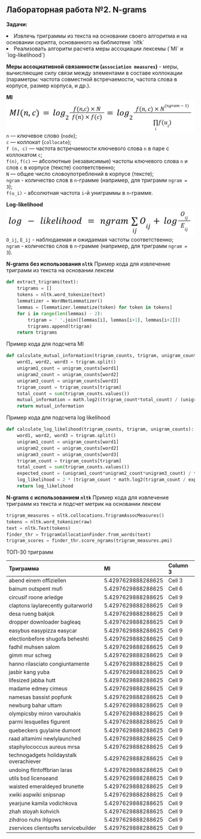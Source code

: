 ## Лабораторная работа №2. N-grams
**Задачи:**
<li> Извлечь триграммы из текста на основании своего алгоритма и на основании скрипта, основанного на библиотеке `nltk` <br>
<li> Реализовать алгоритм расчета меры ассоциации лексемы (`MI` и `log-likelihood`)<br>

**Меры ассоциативной связанности (`association measures`)** - меры, вычисляющие силу связи между элементами в составе коллокации (параметры: частота совместной встречаемости, частота слова в корпусе, размер корпуса, и др.).  

**MI**
![MI](https://github.com/kivirciks/nlp/blob/main/assets/MI.png)
`n` — ключевое слово (`node`);  
`c` — коллокат (`collocate`);  
`f (n, c)` — частота встречаемости ключевого слова `n` в паре с коллокатом `c`;  
`f(n)`, `f(c)` — абсолютные (независимые) частоты ключевого слова `n` и слов `c` в корпусе (тексте) соответственно;  
`N` — общее число словоупотреблений в корпусе (тексте);  
`ngram` - количество слов в `n`-грамме (например, для триграмм `ngram = 3`);  
`f(u_i)` - абсолютная частота `i`-й униграммы в `n`-грамме.  

**Log-likelihood**
![log-likelihood](https://github.com/kivirciks/nlp/blob/main/assets/log-likelihood.png)
`O_ij`, `E_ij` - наблюдаемая и ожидаемая частоты соответственно;  
`ngram` - количество слов в `n`-грамме (например, для триграмм `ngram = 3`).  

**N-grams без использования `nltk`**
Пример кода для извлечение триграмм из текста на основании лексем

```python
def extract_trigrams(text):
    trigrams = []
    tokens = nltk.word_tokenize(text)
    lemmatizer = WordNetLemmatizer()
    lemmas = [lemmatizer.lemmatize(token) for token in tokens]
    for i in range(len(lemmas) - 2):
        trigram = ' '.join([lemmas[i], lemmas[i+1], lemmas[i+2]])
        trigrams.append(trigram)
    return trigrams
```

Пример кода для подсчета MI

```python
def calculate_mutual_information(trigram_counts, trigram, unigram_counts):
    word1, word2, word3 = trigram.split()
    unigram1_count = unigram_counts[word1]
    unigram2_count = unigram_counts[word2]
    unigram3_count = unigram_counts[word3]
    trigram_count = trigram_counts[trigram]
    total_count = sum(trigram_counts.values())
    mutual_information = math.log2((trigram_count*total_count) / (unigram1_count*unigram2_count*unigram3_count))
    return mutual_information
```
Пример кода для подсчета log likelihood

```python
def calculate_log_likelihood(trigram_counts, trigram, unigram_counts):
    word1, word2, word3 = trigram.split()
    unigram1_count = unigram_counts[word1]
    unigram2_count = unigram_counts[word2]
    unigram3_count = unigram_counts[word3]
    trigram_count = trigram_counts[trigram]
    total_count = sum(trigram_counts.values())
    expected_count = (unigram1_count*unigram2_count*unigram3_count) / total_count
    log_likelihood = 2 * (trigram_count * math.log2(trigram_count / expected_count))
    return log_likelihood
```



**N-grams с использованием `nltk`**
Пример кода для извлечение триграмм из текста и подсчет метрик на основании лексем

```python
trigram_measures = nltk.collocations.TrigramAssocMeasures()
tokens = nltk.word_tokenize(raw)
text = nltk.Text(tokens)
finder_thr = TrigramCollocationFinder.from_words(text)
trigram_scores = finder_thr.score_ngrams(trigram_measures.pmi)
```

ТОП-30 триграмм 

| Триграмма | MI | Column 3 |
|----------|----------|----------|
| abend einem offiziellen    | 5.4297629888288625   | Cell 3   |
| bainum outspent mufi    | 5.4297629888288625   | Cell 6   |
| circusif roone arledge    | 5.4297629888288625   | Cell 9   |
| claptons laylarecently guitarworld    | 5.4297629888288625   | Cell 9   |
| desa rueng bakjok    | 5.4297629888288625   | Cell 9   |
| dropper downloader bagleaq    | 5.4297629888288625   | Cell 9   |
| easybus easypizza easycar    | 5.4297629888288625   | Cell 9   |
| electionbefore shugofa beheshti    | 5.4297629888288625   | Cell 9   |
| fadhil muhsen salom    | 5.4297629888288625   | Cell 9   |
| gimm mur schwg    | 5.4297629888288625   | Cell 9   |
| hanno rilasciato congiuntamente    | 5.4297629888288625   | Cell 9   |
| jasbir kang yuba    | 5.4297629888288625   | Cell 9   |
| lifesized jabba hutt    | 5.4297629888288625   | Cell 9   |
| madame edmey cimeus    | 5.4297629888288625   | Cell 9   |
| namesas bassist popfunk    | 5.4297629888288625   | Cell 9   |
| newburg bahar uttam    | 5.4297629888288625   | Cell 9   |
| olympicsby miron varouhakis    | 5.4297629888288625   | Cell 9   |
| parmi lesquelles figurent    | 5.4297629888288625   | Cell 9   |
| quebeckers guylaine dumont    | 5.4297629888288625   | Cell 9   |
| raad altamimi newlylaunched    | 5.4297629888288625   | Cell 9   |
| staphylococcus aureus mrsa    | 5.4297629888288625   | Cell 9   |
| technogadgets holidaystalk overachiever    | 5.4297629888288625   | Cell 9   |
| undoing flintoffbrian laras    | 5.4297629888288625   | Cell 9   |
| utils bsd licenseand    | 5.4297629888288625   | Cell 9   |
| waisted emeraldeyed brunette    | 5.4297629888288625   | Cell 9   |
| xwiki aspwiki snipsnap    | 5.4297629888288625   | Cell 9   |
| yearjune kamila vodichkova    | 5.4297629888288625   | Cell 9   |
| zhah stoyah kohvich    | 5.4297629888288625   | Cell 9   |
| zihdroo nuhs ihlgows    | 5.4297629888288625   | Cell 9   |
| zservices clientsofts servicebuilder    | 5.4297629888288625   | Cell 9   |
